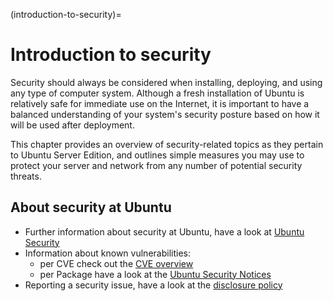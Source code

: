 (introduction-to-security)=
# Introduction to security

Security should always be considered when installing, deploying, and using any type of computer system. Although a fresh installation of Ubuntu is relatively safe for immediate use on the Internet, it is important to have a balanced understanding of your system's security posture based on how it will be used after deployment.

This chapter provides an overview of security-related topics as they pertain to Ubuntu Server Edition, and outlines simple measures you may use to protect your server and network from any number of potential security threats.

## About security at Ubuntu

* Further information about security at Ubuntu, have a look at [Ubuntu Security](https://ubuntu.com/security)
* Information about known vulnerabilities:
  * per CVE check out the [CVE overview](https://ubuntu.com/security/cves)
  * per Package have a look at the [Ubuntu Security Notices](https://ubuntu.com/security/notices)
* Reporting a security issue, have a look at the [disclosure policy](https://ubuntu.com/security/disclosure-policy)
